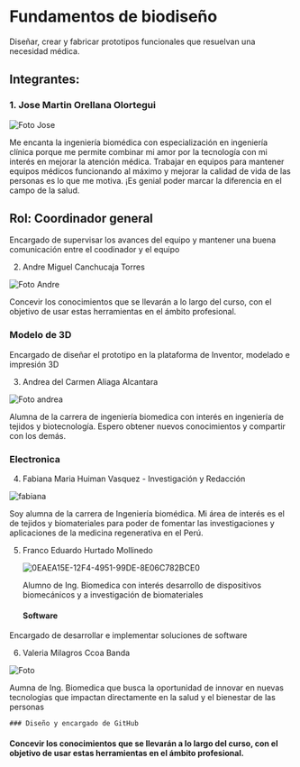 # Fundamentos de biodiseño
Diseñar, crear y fabricar prototipos funcionales que resuelvan una necesidad médica.
## Integrantes:
### 1. Jose Martin Orellana Olortegui

![Foto Jose](https://github.com/Valeri0206/Fundamentos-de-Biodise-o/assets/164529958/3fbeb448-033d-4c3c-8047-9e4935d1a622)


   Me encanta la ingeniería biomédica con especialización en ingeniería clínica porque me permite combinar mi amor por la tecnología con mi interés en mejorar la atención médica. Trabajar en equipos para mantener equipos médicos funcionando al máximo y mejorar la calidad de vida de las personas es lo que me motiva. ¡Es genial poder marcar la diferencia en el campo de la salud.

   ## Rol: Coordinador general

   Encargado de supervisar los avances del equipo y mantener una buena comunicación entre el coodinador y el equipo

2. Andre Miguel Canchucaja Torres

![Foto Andre](https://github.com/Valeri0206/Fundamentos-de-Biodise-o/assets/164529958/6141a425-06b8-4bb8-b11e-eeadb8c8aee2)

   Concevir los conocimientos que se llevarán a lo largo del curso, con el objetivo de usar estas herramientas en el ámbito profesional.

### Modelo de 3D

   Encargado de diseñar el prototipo en la plataforma de Inventor, modelado e impresión 3D 

3. Andrea del Carmen Aliaga Alcantara

![Foto andrea](https://github.com/Valeri0206/Fundamentos-de-Biodise-o/assets/164529958/0c650e9c-b8cc-4b92-8ea2-892a75347a28)

Alumna de la carrera de ingeniería biomedica con interés en ingeniería de tejidos y biotecnología. Espero obtener nuevos conocimientos y compartir con los demás.

  ### Electronica


4. Fabiana Maria Huiman Vasquez - Investigación y Redacción

![fabiana](https://github.com/Valeri0206/Val/assets/164528953/f9925b68-85d8-4a89-8bcf-eb05a7fa13cf)

Soy alumna de la carrera de Ingeniería biomédica. Mi área de interés es el de tejidos y biomateriales para poder de fomentar las investigaciones y aplicaciones de la medicina regenerativa en el Perú.


5. Franco Eduardo Hurtado Mollinedo

   ![0EAEA15E-12F4-4951-99DE-8E06C782BCE0](https://github.com/Valeri0206/Val/assets/164529414/c4b2f527-ff7c-4d53-90d0-cdb1a061461f)

   Alumno de Ing. Biomedica con interés
desarrollo de dispositivos biomecánicos y a investigación de biomateriales
 
      #### Software

Encargado de desarrollar e implementar  soluciones de software
   
6. Valeria Milagros Ccoa Banda 

![Foto](https://github.com/Valeri0206/Fundamentos-de-Biodise-o/assets/164529958/7b6029b3-28e6-456b-b8d8-815d38e39fd7)


  Aumna de Ing. Biomedica que busca la oportunidad de innovar en nuevas tecnologias que impactan directamente en la salud y el bienestar de las personas

    ### Diseño y encargado de GitHub

#### Concevir los conocimientos que se llevarán a lo largo del curso, con el objetivo de usar estas herramientas en el ámbito profesional.
